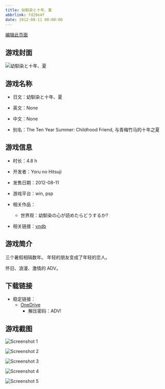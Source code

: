 ```yaml
---
title: 幼馴染と十年、夏
abbrlink: fd29e4f
date: 2012-08-11 00:00:00
---
```

[编辑此页面](https://github.com/ACG-3/ADV3-source/blob/main/source/_posts/games/%E5%B9%BC%E9%A6%B4%E6%9F%93%E3%81%A8%E5%8D%81%E5%B9%B4%E3%80%81%E5%A4%8F.md)

## 游戏封面

![幼馴染と十年、夏](https://pan.timero.xyz/onedrive/img_lib_001/%E5%B9%BC%E9%A6%B4%E6%9F%93%E3%81%A8%E5%8D%81%E5%B9%B4%E3%80%81%E5%A4%8F_cover.avif)


## 游戏名称

- 日文：幼馴染と十年、夏
- 英文：None
- 中文：None

- 别名：The Ten Year Summer: Childhood Friend, 与青梅竹马的十年之夏


## 游戏信息

- 时长：4.8 h
- 开发者：Yoru no Hitsuji
- 发售日期：2012-08-11
- 游戏平台：win, psp
- 相关作品：
   - 世界观：幼馴染の心が読めたらどうするか?

- 相关链接：[vndb](https://vndb.org/v11373)


## 游戏简介

三个暑假相隔数年。
年轻的朋友变成了年轻的恋人。

怀旧、浪漫、激情的 ADV。




## 下载链接

- 稳定链接：
    - [OneDrive](https://pan.timero.xyz/onedrive/adv_lib_001/%E5%B9%BC%E9%A6%B4%E6%9F%93%E3%81%A8%E5%8D%81%E5%B9%B4%E3%80%81%E5%A4%8F)
        - 解压密码：ADV!



## 游戏截图


![Screenshot 1](https://pan.timero.xyz/onedrive/img_lib_001/%E5%B9%BC%E9%A6%B4%E6%9F%93%E3%81%A8%E5%8D%81%E5%B9%B4%E3%80%81%E5%A4%8F_Screenshot_1.avif)

![Screenshot 2](https://pan.timero.xyz/onedrive/img_lib_001/%E5%B9%BC%E9%A6%B4%E6%9F%93%E3%81%A8%E5%8D%81%E5%B9%B4%E3%80%81%E5%A4%8F_Screenshot_2.avif)

![Screenshot 3](https://pan.timero.xyz/onedrive/img_lib_001/%E5%B9%BC%E9%A6%B4%E6%9F%93%E3%81%A8%E5%8D%81%E5%B9%B4%E3%80%81%E5%A4%8F_Screenshot_3.avif)

![Screenshot 4](https://pan.timero.xyz/onedrive/img_lib_001/%E5%B9%BC%E9%A6%B4%E6%9F%93%E3%81%A8%E5%8D%81%E5%B9%B4%E3%80%81%E5%A4%8F_Screenshot_4.avif)

![Screenshot 5](https://pan.timero.xyz/onedrive/img_lib_001/%E5%B9%BC%E9%A6%B4%E6%9F%93%E3%81%A8%E5%8D%81%E5%B9%B4%E3%80%81%E5%A4%8F_Screenshot_5.avif)

